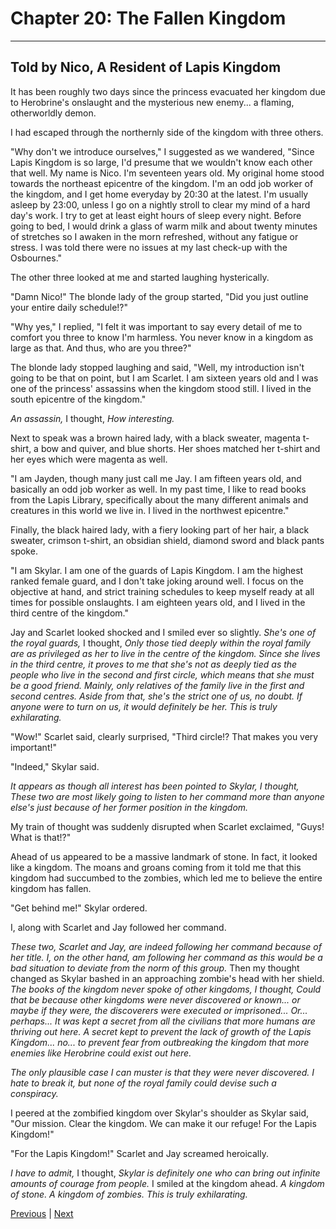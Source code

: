 # Chapter 20: The Fallen Kingdom
---

## Told by Nico, A Resident of Lapis Kingdom

It has been roughly two days since the princess evacuated her kingdom due to Herobrine's onslaught and the mysterious new enemy... a flaming, otherworldly demon.

I had escaped through the northernly side of the kingdom with three others.

"Why don't we introduce ourselves," I suggested as we wandered, "Since Lapis Kingdom is so large, I'd presume that we wouldn't know each other that well. My name is Nico. I'm seventeen years old. My original home stood towards the northeast epicentre of the kingdom. I'm an odd job worker of the kingdom, and I get home everyday by 20:30 at the latest. I'm usually asleep by 23:00, unless I go on a nightly stroll to clear my mind of a hard day's work. I try to get at least eight hours of sleep every night. Before going to bed, I would drink a glass of warm milk and about twenty minutes of stretches so I awaken in the morn refreshed, without any fatigue or stress. I was told there were no issues at my last check-up with the Osbournes."

The other three looked at me and started laughing hysterically.

"Damn Nico!" The blonde lady of the group started, "Did you just outline your entire daily schedule!?"

"Why yes," I replied, "I felt it was important to say every detail of me to comfort you three to know I'm harmless. You never know in a kingdom as large as that. And thus, who are you three?"

The blonde lady stopped laughing and said, "Well, my introduction isn't going to be that on point, but I am Scarlet. I am sixteen years old and I was one of the princess' assassins when the kingdom stood still. I lived in the south epicentre of the kingdom."

*An assassin,* I thought, *How interesting.*

Next to speak was a brown haired lady, with a black sweater, magenta t-shirt, a bow and quiver, and blue shorts. Her shoes matched her t-shirt and her eyes which were magenta as well.

"I am Jayden, though many just call me Jay. I am fifteen years old, and basically an odd job worker as well. In my past time, I like to read books from the Lapis Library, specifically about the many different animals and creatures in this world we live in. I lived in the northwest epicentre."

Finally, the black haired lady, with a fiery looking part of her hair, a black sweater, crimson t-shirt, an obsidian shield, diamond sword and black pants spoke.

"I am Skylar. I am one of the guards of Lapis Kingdom. I am the highest ranked female guard, and I don't take joking around well. I focus on the objective at hand, and strict training schedules to keep myself ready at all times for possible onslaughts. I am eighteen years old, and I lived in the third centre of the kingdom."

Jay and Scarlet looked shocked and I smiled ever so slightly. *She's one of the royal guards,* I thought, *Only those tied deeply within the royal family are as privileged as her to live in the centre of the kingdom. Since she lives in the third centre, it proves to me that she's not as deeply tied as the people who live in the second and first circle, which means that she must be a good friend. Mainly, only relatives of the family live in the first and second centres. Aside from that, she's the strict one of us, no doubt. If anyone were to turn on us, it would definitely be her. This is truly exhilarating.*

"Wow!" Scarlet said, clearly surprised, "Third circle!? That makes you very important!"

"Indeed," Skylar said.

*It appears as though all interest has been pointed to Skylar, I thought, These two are most likely going to listen to her command more than anyone else's just because of her former position in the kingdom.*

My train of thought was suddenly disrupted when Scarlet exclaimed, "Guys! What is that!?"

Ahead of us appeared to be a massive landmark of stone. In fact, it looked like a kingdom. The moans and groans coming from it told me that this kingdom had succumbed to the zombies, which led me to believe the entire kingdom has fallen.

"Get behind me!" Skylar ordered.

I, along with Scarlet and Jay followed her command.

*These two, Scarlet and Jay, are indeed following her command because of her title. I, on the other hand, am following her command as this would be a bad situation to deviate from the norm of this group.* Then my thought changed as Skylar bashed in an approaching zombie's head with her shield. *The books of the kingdom never spoke of other kingdoms, I thought, Could that be because other kingdoms were never discovered or known... or maybe if they were, the discoverers were executed or imprisoned... Or... perhaps... It was kept a secret from all the civilians that more humans are thriving out here. A secret kept to prevent the lack of growth of the Lapis Kingdom... no... to prevent fear from outbreaking the kingdom that more enemies like Herobrine could exist out here.*

*The only plausible case I can muster is that they were never discovered. I hate to break it, but none of the royal family could devise such a conspiracy.*

I peered at the zombified kingdom over Skylar's shoulder as Skylar said, "Our mission. Clear the kingdom. We can make it our refuge! For the Lapis Kingdom!"

"For the Lapis Kingdom!" Scarlet and Jay screamed heroically.

*I have to admit,* I thought, *Skylar is definitely one who can bring out infinite amounts of courage from people.* I smiled at the kingdom ahead. *A kingdom of stone. A kingdom of zombies. This is truly exhilarating.*




[Previous](https://lemurkolachnik.github.io/Legend-of-Lemur/pages/book_1_chapters/19) | [Next](https://lemurkolachnik.github.io/Legend-of-Lemur/pages/book_1_chapters/21)


